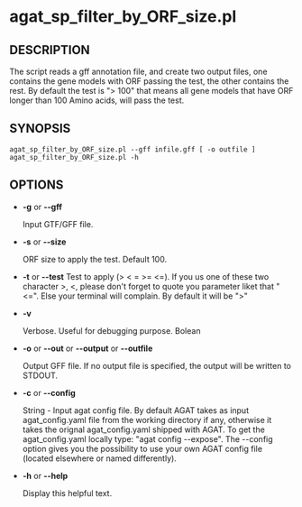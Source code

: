 # agat\_sp\_filter\_by\_ORF\_size.pl

## DESCRIPTION

The script reads a gff annotation file, and create two output files,
one contains the gene models with ORF passing the test, the other contains the rest.
By default the test is "> 100" that means all gene models that have ORF longer
than 100 Amino acids, will pass the test.

## SYNOPSIS

```
agat_sp_filter_by_ORF_size.pl --gff infile.gff [ -o outfile ]
agat_sp_filter_by_ORF_size.pl -h
```

## OPTIONS

- **-g** or **--gff**

    Input GTF/GFF file.

- **-s** or **--size**

    ORF size to apply the test. Default 100.

- **-t** or **--test**
Test to apply (> < = >= <=). If you us one of these two character >, <, please don't forget to quote you parameter liket that "<=". Else your terminal will complain.
By default it will be ">"
- **-v**

    Verbose. Useful for debugging purpose. Bolean

- **-o** or **--out** or **--output** or **--outfile**

    Output GFF file.  If no output file is specified, the output will be
    written to STDOUT.

- **-c** or **--config**

    String - Input agat config file. By default AGAT takes as input agat_config.yaml file from the working directory if any,
    otherwise it takes the orignal agat_config.yaml shipped with AGAT. To get the agat_config.yaml locally type: "agat config --expose".
    The --config option gives you the possibility to use your own AGAT config file (located elsewhere or named differently).

- **-h** or **--help**

    Display this helpful text.


